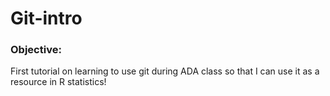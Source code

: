 # Git-intro
### Objective:
First tutorial on learning to use git during ADA class so that I can use it as a resource in R statistics! 
